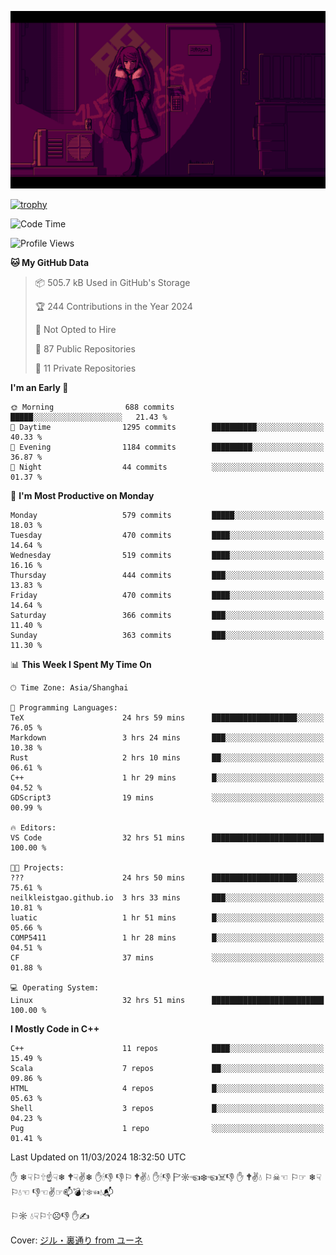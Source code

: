 ![](imgs/main.png)

[![trophy](https://github-profile-trophy.vercel.app/?username=NeilKleistGao&theme=dracula)](https://github.com/ryo-ma/github-profile-trophy)

<!--START_SECTION:waka-->
![Code Time](http://img.shields.io/badge/Code%20Time-747%20hrs%2045%20mins-blue)

![Profile Views](http://img.shields.io/badge/Profile%20Views-0-blue)

**🐱 My GitHub Data** 

> 📦 505.7 kB Used in GitHub's Storage 
 > 
> 🏆 244 Contributions in the Year 2024
 > 
> 🚫 Not Opted to Hire
 > 
> 📜 87 Public Repositories 
 > 
> 🔑 11 Private Repositories 
 > 
**I'm an Early 🐤** 

```text
🌞 Morning                688 commits         █████░░░░░░░░░░░░░░░░░░░░   21.43 % 
🌆 Daytime                1295 commits        ██████████░░░░░░░░░░░░░░░   40.33 % 
🌃 Evening                1184 commits        █████████░░░░░░░░░░░░░░░░   36.87 % 
🌙 Night                  44 commits          ░░░░░░░░░░░░░░░░░░░░░░░░░   01.37 % 
```
📅 **I'm Most Productive on Monday** 

```text
Monday                   579 commits         █████░░░░░░░░░░░░░░░░░░░░   18.03 % 
Tuesday                  470 commits         ████░░░░░░░░░░░░░░░░░░░░░   14.64 % 
Wednesday                519 commits         ████░░░░░░░░░░░░░░░░░░░░░   16.16 % 
Thursday                 444 commits         ███░░░░░░░░░░░░░░░░░░░░░░   13.83 % 
Friday                   470 commits         ████░░░░░░░░░░░░░░░░░░░░░   14.64 % 
Saturday                 366 commits         ███░░░░░░░░░░░░░░░░░░░░░░   11.40 % 
Sunday                   363 commits         ███░░░░░░░░░░░░░░░░░░░░░░   11.30 % 
```


📊 **This Week I Spent My Time On** 

```text
🕑︎ Time Zone: Asia/Shanghai

💬 Programming Languages: 
TeX                      24 hrs 59 mins      ███████████████████░░░░░░   76.05 % 
Markdown                 3 hrs 24 mins       ███░░░░░░░░░░░░░░░░░░░░░░   10.38 % 
Rust                     2 hrs 10 mins       ██░░░░░░░░░░░░░░░░░░░░░░░   06.61 % 
C++                      1 hr 29 mins        █░░░░░░░░░░░░░░░░░░░░░░░░   04.52 % 
GDScript3                19 mins             ░░░░░░░░░░░░░░░░░░░░░░░░░   00.99 % 

🔥 Editors: 
VS Code                  32 hrs 51 mins      █████████████████████████   100.00 % 

🐱‍💻 Projects: 
???                      24 hrs 50 mins      ███████████████████░░░░░░   75.61 % 
neilkleistgao.github.io  3 hrs 33 mins       ███░░░░░░░░░░░░░░░░░░░░░░   10.81 % 
luatic                   1 hr 51 mins        █░░░░░░░░░░░░░░░░░░░░░░░░   05.66 % 
COMP5411                 1 hr 28 mins        █░░░░░░░░░░░░░░░░░░░░░░░░   04.51 % 
CF                       37 mins             ░░░░░░░░░░░░░░░░░░░░░░░░░   01.88 % 

💻 Operating System: 
Linux                    32 hrs 51 mins      █████████████████████████   100.00 % 
```

**I Mostly Code in C++** 

```text
C++                      11 repos            ████░░░░░░░░░░░░░░░░░░░░░   15.49 % 
Scala                    7 repos             ██░░░░░░░░░░░░░░░░░░░░░░░   09.86 % 
HTML                     4 repos             █░░░░░░░░░░░░░░░░░░░░░░░░   05.63 % 
Shell                    3 repos             █░░░░░░░░░░░░░░░░░░░░░░░░   04.23 % 
Pug                      1 repo              ░░░░░░░░░░░░░░░░░░░░░░░░░   01.41 % 
```




 Last Updated on 11/03/2024 18:32:50 UTC
<!--END_SECTION:waka-->

✋ ❄☟⚐🕆☝☟❄ 🕈☟✌❄ ✋🕯👎 👎⚐ 🕈✌💧 ✋🕯👎 🏱☼☜❄☜☠👎 ✋ 🕈✌💧 ⚐☠☜ ⚐☞ ❄☟⚐💧☜ 👎☜✌☞📫💣🕆❄☜💧📬

⚐☼ 💧☟⚐🕆☹👎 ✋✍

Cover: [ジル・裏通り from ユーネ](https://www.pixiv.net/artworks/62127066)
